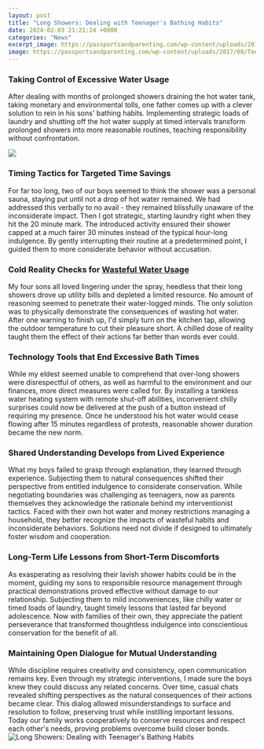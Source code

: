 ```yaml
---
layout: post
title: "Long Showers: Dealing with Teenager's Bathing Habits"
date: 2024-02-03 21:21:24 +0000
categories: "News"
excerpt_image: https://passportsandparenting.com/wp-content/uploads/2017/08/Teenager-faster-shower.jpg
image: https://passportsandparenting.com/wp-content/uploads/2017/08/Teenager-faster-shower.jpg
---
```


### Taking Control of Excessive Water Usage
After dealing with months of prolonged showers draining the hot water tank, taking monetary and environmental tolls, one father comes up with a clever solution to rein in his sons' bathing habits. Implementing strategic loads of laundry and shutting off the hot water supply at timed intervals transform prolonged showers into more reasonable routines, teaching responsibility without confrontation. 

![](https://www.standwithfarmfamilies.org/wp-content/uploads/2_take_long_time_shower.jpg)
### Timing Tactics for Targeted Time Savings  
For far too long, two of our boys seemed to think the shower was a personal sauna, staying put until not a drop of hot water remained. We had addressed this verbally to no avail - they remained blissfully unaware of the inconsiderate impact. Then I got strategic, starting laundry right when they hit the 20 minute mark. The introduced activity ensured their shower capped at a much fairer 30 minutes instead of the typical hour-long indulgence. By gently interrupting their routine at a predetermined point, I guided them to more considerate behavior without accusation.
### Cold Reality Checks for [Wasteful Water Usage](https://fistore.mysenprints.com/collection/aliff)  
My four sons all loved lingering under the spray, heedless that their long showers drove up utility bills and depleted a limited resource. No amount of reasoning seemed to penetrate their water-logged minds. The only solution was to physically demonstrate the consequences of wasting hot water. After one warning to finish up, I'd simply turn on the kitchen tap, allowing the outdoor temperature to cut their pleasure short. A chilled dose of reality taught them the effect of their actions far better than words ever could.
### Technology Tools that **End Excessive Bath Times**
While my eldest seemed unable to comprehend that over-long showers were disrespectful of others, as well as harmful to the environment and our finances, more direct measures were called for. By installing a tankless water heating system with remote shut-off abilities, inconvenient chilly surprises could now be delivered at the push of a button instead of requiring my presence. Once he understood his hot water would cease flowing after 15 minutes regardless of protests, reasonable shower duration became the new norm.
### Shared Understanding Develops from Lived Experience  
What my boys failed to grasp through explanation, they learned through experience. Subjecting them to natural consequences shifted their perspective from entitled indulgence to considerate conservation. While negotiating boundaries was challenging as teenagers, now as parents themselves they acknowledge the rationale behind my interventionist tactics. Faced with their own hot water and money restrictions managing a household, they better recognize the impacts of wasteful habits and inconsiderate behaviors. Solutions need not divide if designed to ultimately foster wisdom and cooperation.
### Long-Term Life Lessons from Short-Term Discomforts
As exasperating as resolving their lavish shower habits could be in the moment, guiding my sons to responsible resource management through practical demonstrations proved effective without damage to our relationship. Subjecting them to mild inconveniences, like chilly water or timed loads of laundry, taught timely lessons that lasted far beyond adolescence. Now with families of their own, they appreciate the patient perseverance that transformed thoughtless indulgence into conscientious conservation for the benefit of all.
### Maintaining Open Dialogue for Mutual Understanding  
While discipline requires creativity and consistency, open communication remains key. Even through my strategic interventions, I made sure the boys knew they could discuss any related concerns. Over time, casual chats revealed shifting perspectives as the natural consequences of their actions became clear. This dialog allowed misunderstandings to surface and resolution to follow, preserving trust while instilling important lessons. Today our family works cooperatively to conserve resources and respect each other's needs, proving problems overcome build closer bonds.
![Long Showers: Dealing with Teenager's Bathing Habits](https://passportsandparenting.com/wp-content/uploads/2017/08/Teenager-faster-shower.jpg)